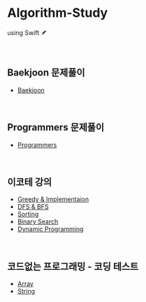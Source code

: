 # Algorithm-Study

  using Swift 🪶

<br>

## Baekjoon 문제풀이

- [Baekjoon](https://www.acmicpc.net)

<br>

## Programmers 문제풀이

- [Programmers](https://programmers.co.kr)

<br>

## 이코테 강의 

- [Greedy & Implementaion](/이코테/1_Greedy&Implementation.md)
- [DFS & BFS](/이코테/2_DFS&BFS.md)
- [Sorting](/이코테/3_Sotring.md)
- [Binary Search](/이코테/4_BinarySearch.md)
- [Dynamic Programming](/이코테/5_DynamicProgramming.md)

<br>

## 코드없는 프로그래밍 - 코딩 테스트

- [Array](/NoCodeProgram/1_Array.md)
- [String](/NoCodeProgram/2_String.md)
